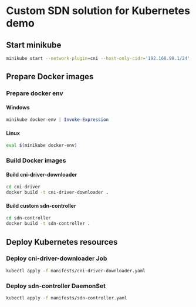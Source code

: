 # Custom SDN solution for Kubernetes demo

## Start minikube

```bash
minikube start --network-plugin=cni --host-only-cidr='192.168.99.1/24' --extra-config=apiserver.insecure-port=8080 --extra-config=apiserver.insecure-bind-address=0.0.0.0
```

## Prepare Docker images

### Prepare docker env

#### Windows

```powershell
minikube docker-env | Invoke-Expression
```

#### Linux

```bash
eval $(minikube docker-env)
```

### Build Docker images

#### Build cni-driver-downloader

```bash
cd cni-driver
docker build -t cni-driver-downloader .
```

#### Build custom sdn-controller

```bash
cd sdn-controller
docker build -t sdn-controller .
```

## Deploy Kubernetes resources

### Deploy cni-driver-downloader Job

```bash
kubectl apply -f manifests/cni-driver-downloader.yaml
```

### Deploy sdn-controller DaemonSet

```bash
kubectl apply -f manifests/sdn-controller.yaml
```
